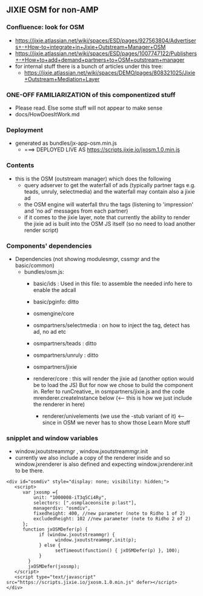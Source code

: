 ## JIXIE OSM for non-AMP

### Confluence: look for OSM
 - https://jixie.atlassian.net/wiki/spaces/ESD/pages/927563804/Advertisers+-+How-to+integrate+in+Jixie+Outstream+Manager+OSM
 - https://jixie.atlassian.net/wiki/spaces/ESD/pages/1007747122/Publishers+-+How+to+add+demand+partners+to+OSM+outstream+manager
 - for internal stuff there is a bunch of articles under this tree:
    - https://jixie.atlassian.net/wiki/spaces/DEMO/pages/808321025/Jixie+Outstream+Mediation+Layer
 
### ONE-OFF FAMILIARIZATION of this componentized stuff
 - Please read. Else some stuff will not appear to make sense
 - docs/HowDoesItWork.md

### Deployment 
- generated as bundles/jx-app-osm.min.js
    - ===> DEPLOYED LIVE AS https://scripts.jixie.io/jxosm.1.0.min.js

### Contents
- this is the OSM (outstream manager) which does the following
    - query adserver to get the waterfall of ads (typically partner tags e.g. teads, unruly, selectmedia) and the waterfall may contain also a jixie ad
    - the OSM engine will waterfall thru the tags (listening to 'impression' and 'no ad' messages from each partner)
    - if it comes to the jixie layer, note that currently the ability to render the jixie ad is built into the OSM JS itself (so no need to load another render script)

### Components' dependencies
* Dependencies (not showing modulesmgr, cssmgr and the basic/common)
   - bundles/osm.js: 
        - basic/ids : Used in this file: to assemble the needed info here to enable the adcall
        - basic/pginfo: ditto

        - osmengine/core
        - osmpartners/selectmedia : on how to inject the tag, detect has ad, no ad etc
        - osmpartners/teads : ditto
        - osmpartners/unruly : ditto
        - osmpartners/jixie 
        
        - renderer/core : this will render the jixie ad (another option would be to load the JS)
                            But for now we chose to build the component in.
                            Refer to runCreative_ in osmpartners/jixie.js
                            and the code mrenderer.createInstance below (<-- this is how
                            we just include the renderer in here)
            - renderer/univelements (we use the -stub variant of it) <-- since in OSM we never has to show those Learn More stuff
        
### snipplet and window variables
 -  window.jxoutstreammgr , window.jxoutstreammgr.init
 - currently we also include a copy of the renderer inside and so 
 window.jxrenderer is also defined and expecting window.jxrenderer.init to be there.
```
<div id="osmdiv" style="display: none; visibility: hidden;">
   <script>
      var jxosmp ={
          unit: "1000008-iT3q5Ci4Ry",
          selectors: [".osmplaceonsite p:last"],
          managerdiv: "osmdiv",
          fixedheight: 400, //new parameter (note to Ridho 1 of 2)
          excludedheight: 102 //new parameter (note to Ridho 2 of 2)
      };
      function jxOSMDefer(p) {
            if (window.jxoutstreammgr) {
                  window.jxoutstreammgr.init(p);
            } else {
                  setTimeout(function() { jxOSMDefer(p) }, 100);
            }
        }
        jxOSMDefer(jxosmp);
   </script>
   <script type="text/javascript" src="https://scripts.jixie.io/jxosm.1.0.min.js" defer></script> 
</div>
```
   
